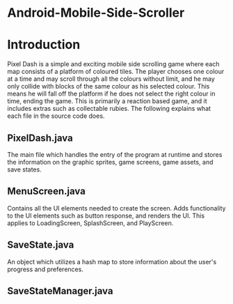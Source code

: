 # Android-Mobile-Side-Scroller

<h1>Introduction</h1>
Pixel Dash is a simple and exciting mobile side scrolling game where each map consists of a platform of coloured tiles. The player chooses one colour at a time and may scroll through all the colours without limit, and he may only collide with blocks of the same colour as his selected colour. This means he will fall off the platform if he does not select the right colour in time, ending the game. This is primarily a reaction based game, and it includes extras such as collectable rubies. The following explains what each file in the source code does.

<h2>PixelDash.java</h2>
The main file which handles the entry of the program at runtime and stores the information on the graphic sprites, game screens, game assets, and save states.

<h2>MenuScreen.java</h2>
Contains all the UI elements needed to create the screen. Adds functionality to the UI elements such as button response, and renders the UI.
This applies to LoadingScreen, SplashScreen, and PlayScreen.

<h2>SaveState.java</h2>
An object which utilizes a hash map to store information about the user's progress and preferences.

<h2>SaveStateManager.java</h2>
